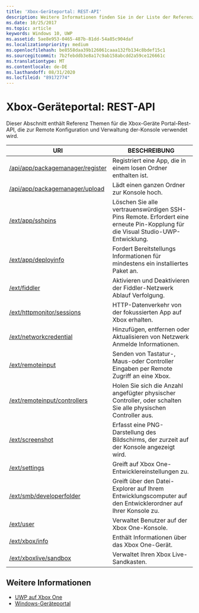 ```yaml
---
title: 'Xbox-Geräteportal: REST-API'
description: Weitere Informationen finden Sie in der Liste der Referenz Themen für die Xbox-Geräte Portal-Rest-API, die zur Remote Konfiguration und Verwaltung Ihrer Konsole verwendet wird.
ms.date: 10/25/2017
ms.topic: article
keywords: Windows 10, UWP
ms.assetid: 5ae8e953-0465-487b-81dd-54a85c904daf
ms.localizationpriority: medium
ms.openlocfilehash: be8558daa39b126061caaa132fb134c8bdef15c1
ms.sourcegitcommit: 7b2febddb3e8a17c9ab158abcdd2a59ce126661c
ms.translationtype: MT
ms.contentlocale: de-DE
ms.lasthandoff: 08/31/2020
ms.locfileid: "89172774"
---
```

# <a name="xbox-device-portal-rest-api"></a>Xbox-Geräteportal: REST-API

Dieser Abschnitt enthält Referenz Themen für die Xbox-Geräte Portal-Rest-API, die zur Remote Konfiguration und Verwaltung der-Konsole verwendet wird.

| URI        | BESCHREIBUNG |
|------------|-------------|
|[/api/app/packagemanager/register](wdp-loose-folder-register-api.md)| Registriert eine App, die in einem losen Ordner enthalten ist. |
|[/api/app/packagemanager/upload](wdp-folder-upload.md)| Lädt einen ganzen Ordner zur Konsole hoch. |
|[/ext/app/sshpins](uwp-sshpins-api.md)| Löschen Sie alle vertrauenswürdigen SSH-Pins Remote. Erfordert eine erneute Pin-Kopplung für die Visual Studio-UWP-Entwicklung. |
|[/ext/app/deployinfo](uwp-deployinfo-api.md)| Fordert Bereitstellungs Informationen für mindestens ein installiertes Paket an. |
|[/ext/fiddler](wdp-fiddler-api.md)| Aktivieren und Deaktivieren der Fiddler-Netzwerk Ablauf Verfolgung. |
|[/ext/httpmonitor/sessions](wdp-httpMonitor-api.md)| HTTP-Datenverkehr von der fokussierten App auf Xbox erhalten. |
|[/ext/networkcredential](uwp-networkcredentials-api.md)| Hinzufügen, entfernen oder Aktualisieren von Netzwerk Anmelde Informationen. |
|[/ext/remoteinput](uwp-remoteinput-api.md)| Senden von Tastatur-, Maus-oder Controller Eingaben per Remote Zugriff an eine Xbox. |
|[/ext/remoteinput/controllers](uwp-remoteinput-controllers-api.md)| Holen Sie sich die Anzahl angefügter physischer Controller, oder schalten Sie alle physischen Controller aus. |
|[/ext/screenshot](wdp-media-capture-api.md)| Erfasst eine PNG-Darstellung des Bildschirms, der zurzeit auf der Konsole angezeigt wird. |
|[/ext/settings](wdp-xboxsettings-api.md)| Greift auf Xbox One-Entwicklereinstellungen zu. |
|[/ext/smb/developerfolder](wdp-smb-api.md)| Greift über den Datei-Explorer auf Ihrem Entwicklungscomputer auf den Entwicklerordner auf Ihrer Konsole zu. |
|[/ext/user](wdp-user-management.md)| Verwaltet Benutzer auf der Xbox One-Konsole. |
|[/ext/xbox/info](wdp-xboxinfo-api.md)| Enthält Informationen über das Xbox One-Gerät. |
|[/ext/xboxlive/sandbox](wdp-sandbox-api.md)| Verwaltet Ihren Xbox Live-Sandkasten. |

## <a name="see-also"></a>Weitere Informationen

- [UWP auf Xbox One](index.md)
- [Windows-Geräteportal](../debug-test-perf/device-portal.md)